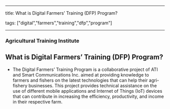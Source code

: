 
---

title: What is Digital Farmers’ Training (DFP) Program?

tags: ["digital","farmers","training","dfp","program"]

---

### Agricultural Training Institute

## What is Digital Farmers’ Training (DFP) Program?


 - The Digital Farmers’ Training Program is a collaborative project of ATI and Smart Communications Inc. aimed at providing knowledge to farmers and fishers on the latest technologies that can help their agri-fishery businesses. This project provides technical assistance on the use of different mobile applications and Internet of Things (IoT) devices that can contribute in increasing the efficiency, productivity, and income in their respective farm.
